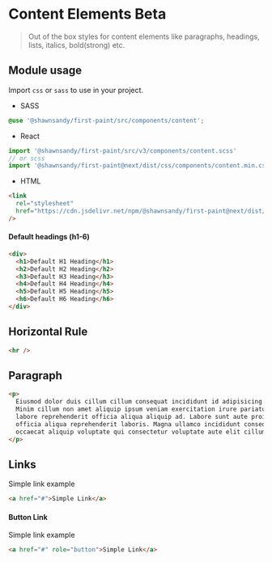 # Content Elements <span role="note" style="--note: var(--beta)">Beta</span>

> Out of the box styles for content elements like paragraphs, headings, lists, italics, bold(strong) etc.

## Module usage

Import `css` or `sass` to use in your project.

- SASS

```scss
@use '@shawnsandy/first-paint/src/components/content';
```

- React

```jsx
import '@shawnsandy/first-paint/src/v3/components/content.scss'
// or scss
import '@shawnsandy/first-paint@next/dist/css/components/content.min.css'
```

- HTML

```html
<link
  rel="stylesheet"
  href="https://cdn.jsdelivr.net/npm/@shawnsandy/first-paint@next/dist/css/components/content.min.css"
/>
```

#### Default headings (h1-6)

```html preview
<div>
  <h1>Default H1 Heading</h1>
  <h2>Default H2 Heading</h2>
  <h3>Default H3 Heading</h3>
  <h4>Default H4 Heading</h4>
  <h5>Default H5 Heading</h5>
  <h6>Default H6 Heading</h6>
</div>
```

## Horizontal Rule

```html preview
<hr />
```

## Paragraph

```html preview
<p>
  Eiusmod dolor duis cillum cillum consequat incididunt id adipisicing pariatur.
  Minim cillum non amet aliquip ipsum veniam exercitation irure pariatur. Ut
  labore reprehenderit officia aliqua aliquip ad. Labore sunt aute proident sit
  officia aliqua reprehenderit laboris. Magna ullamco incididunt consequat
  occaecat aliquip voluptate qui consectetur voluptate aute elit cillum cillum.
</p>
```

## Links

Simple link example

```html preview
<a href="#">Simple Link</a>
```

#### Button Link

Simple link example

```html preview
<a href="#" role="button">Simple Link</a>
```
